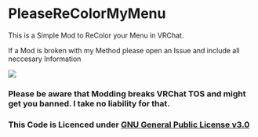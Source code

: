 # PleaseReColorMyMenu

This is a Simple Mod to ReColor your Menu in VRChat.

If a Mod is broken with my Method please open an Issue and include all neccesary Information

![](https://cdn.discordapp.com/attachments/831432400504225824/888854496699109426/VRChat_V16uFtDtsJ.png)

### Please be aware that Modding breaks VRChat TOS and might get you banned. I take no liability for that.

### This Code is Licenced under [GNU General Public License v3.0](https://github.com/Gamersven/PleaseReColorMyMenu/blob/master/LICENSE)

